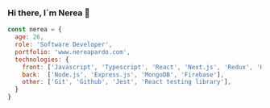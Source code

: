 ### Hi there, I´m Nerea 👋

<!--
**nereapardo/nereapardo** is a ✨ _special_ ✨ repository because its `README.md` (this file) appears on your GitHub profile.

Here are some ideas to get you started:

- 🔭 I’m currently working on ...
- 🌱 I’m currently learning ...
- 👯 I’m looking to collaborate on ...
- 🤔 I’m looking for help with ...
- 💬 Ask me about ...
- 📫 How to reach me: ...
- 😄 Pronouns: ...
- ⚡ Fun fact: ...
-->
```javascript
const nerea = {
  age: 26,
  role: 'Software Developer',
  portfolio: 'www.nereapardo.com',
  technologies: {
    front: ['Javascript', 'Typescript', 'React', 'Next.js', 'Redux', 'HTML', 'CSS', 'Tailwind CSS', 'Bootstrap'],
    back:  ['Node.js', 'Express.js', 'MongoDB', 'Firebase'],
    other: ['Git', 'Github', 'Jest', 'React testing library'],
  }
}
```
